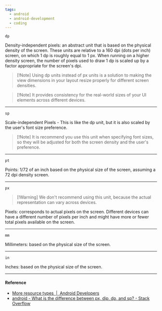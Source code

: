 ```yaml
---
tags:
  - android
  - android-development
  - coding
---
```

`dp`

Density-independent pixels: an abstract unit that is based on the physical density of the screen. These units are relative to a 160 dpi (dots per inch) screen, on which 1 dp is roughly equal to 1 px. When running on a higher density screen, the number of pixels used to draw 1 dp is scaled up by a factor appropriate for the screen's dpi.

> [!Note] Using dp units instead of px units is a solution to making the view dimensions in your layout resize properly for different screen densities. 

> [!Note] It provides consistency for the real-world sizes of your UI elements across different devices.

---
`sp`

Scale-independent Pixels - This is like the dp unit, but it is also scaled by the user's font size preference. 
> [!Note] It is recommend you use this unit when specifying font sizes, so they will be adjusted for both the screen density and the user's preference.

---
`pt`

Points: 1/72 of an inch based on the physical size of the screen, assuming a 72 dpi density screen.

---
`px`

> [!Warning] We don't recommend using this unit, because the actual representation can vary across devices.

Pixels: corresponds to actual pixels on the screen.  Different devices can have a different number of pixels per inch and might have more or fewer total pixels available on the screen.

---
`mm`

Millimeters: based on the physical size of the screen.

---
`in`

Inches: based on the physical size of the screen.

---
#### Reference
- [More resource types  |  Android Developers](https://developer.android.com/guide/topics/resources/more-resources.html#Dimension)
- [android - What is the difference between px, dip, dp, and sp? - Stack Overflow](https://stackoverflow.com/questions/2025282/what-is-the-difference-between-px-dip-dp-and-sp) 